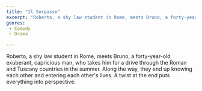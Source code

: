 ```yaml
---
title: "Il Sorpasso"
excerpt: "Roberto, a shy law student in Rome, meets Bruno, a forty-year-old exuberant, capricious man, who takes him for a drive through the Roman and Tuscany cou..."
genres: 
 - Comedy
 - Drama

---
```


Roberto, a shy law student in Rome, meets Bruno, a forty-year-old exuberant, capricious man, who takes him for a drive through the Roman and Tuscany countries in the summer. Along the way, they end up knowing each other and entering each other's lives. A twist at the end puts everything into perspective.
